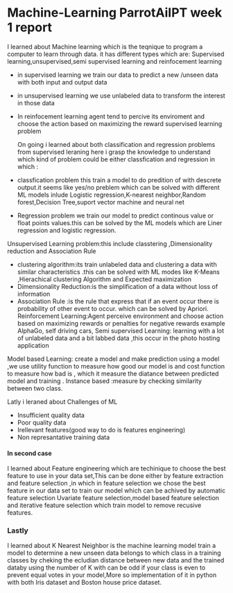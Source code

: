 # Machine-Learning ParrotAiIPT week 1 report
I learned about Machine learning which is the teqnique to program a computer to learn through data.
it has different types which are:
   Supervised learning,unsupervised,semi supervised learning and reinfocement learning
* in supervised learning we train our data to predict a new /unseen data with both input and output data
* in unsupervised learning we use unlabeled data to transform the interest in those data
* In reinfocement learning agent tend to percive its enviroment and choose the action based on maximizing the reward
  supervised learning problem
  
  On going i learned about  both classification and regression problems from supervised leraning here i grasp the knowledge to understand which kind of problem could be either classfication and regression in which :
 * classfication problem this train a model to do predition of with descrete output.it seems like yes/no preblem which can be solved with different ML models inlude Logistic regression,K-nearest neighbor,Random forest,Decision Tree,suport vector machine and neural net
 * Regression problem we train our model to predict continous value or float points values.this can be solved by the ML models which are Liner regression and logistic regression.
 
 Unsupervised Learning problem:this include classtering ,Dimensionality reduction and Association Rule
 - clustering algorithm:its train unlabeled data and clustering a data with similar characteristics .this can be solved with ML modes like K-Means ,Hierachical clustering Algorithm and Expected maximization
 - Dimensionality Reduction:is the simplification of a data without loss of information 
 - Association Rule :is the rule that express that if an event occur there is probability of other 
   event to occur. which can be solved by Apriori.
Reinforcement Learning:Agent perceive environment and choose action based on maximizing rewards or penalties for negative rewards example AlphaGo, self driving cars,
Semi supervised Learning: learning with a lot of unlabeled data and a bit labbed data ,this occur in the  photo hosting application 

Model based Learning: create a model and make prediction using a model ,we use utility function to measure how good our model is and cost function to measure how bad is , which it measure the diatance between predicted model and training .
Instance based :measure by checking similarity between two class.

Latly i leraned about  Challenges of ML
- Insufficient quality data 
- Poor quality data
- Irellevant features(good way to do is features engineering)
- Non represantative training data
#### In second case
I learned about Feature engineering which are techinique to choose the best feature to use in your data set,This can be done either by feature extraction and feature selection ,in which in feature selection we chose the best feature in our data set to train our model which can be achived by automatic feature selection Uvariate feature selection,model based feature selection and iterative feature selection which train model to remove recusive features.
 ### Lastly
 I learned about K Nearest Neighbor is the machine learning model train a model to determine a new unseen data belongs to which class in a training classes by cheking the ecludian distance between new data and the trained databy using the number of K with can be odd if your class is even to prevent equal votes in your model,More so implementation of it in python with both Iris dataset and Boston house price dataset.


